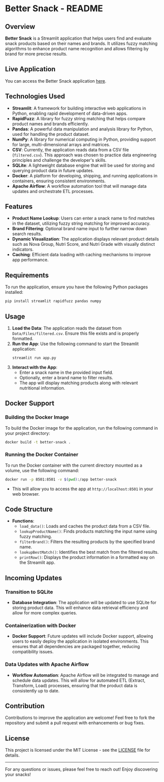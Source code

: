 # Better Snack - README

## Overview

**Better Snack** is a Streamlit application that helps users find and evaluate snack products based on their names and brands. It utilizes fuzzy matching algorithms to enhance product name recognition and allows filtering by brand for more precise results.

## Live Application

You can access the Better Snack application [here](https://bettersnack.streamlit.app/).

## Technologies Used

- **Streamlit**: A framework for building interactive web applications in Python, enabling rapid development of data-driven apps.
- **RapidFuzz**: A library for fuzzy string matching that helps compare product names and brands efficiently.
- **Pandas**: A powerful data manipulation and analysis library for Python, used for handling the product dataset.
- **NumPy**: A library for numerical computing in Python, providing support for large, multi-dimensional arrays and matrices.
- **CSV**: Currently, the application reads data from a CSV file (`filtered.csv`). This approach was chosen to practice data engineering principles and challenge the developer's skills.
- **SQLite**: A lightweight database engine that will be used for storing and querying product data in future updates.
- **Docker**: A platform for developing, shipping, and running applications in containers, ensuring consistent environments.
- **Apache Airflow**: A workflow automation tool that will manage data updates and orchestrate ETL processes.


## Features

- **Product Name Lookup**: Users can enter a snack name to find matches in the dataset, utilizing fuzzy string matching for improved accuracy.
- **Brand Filtering**: Optional brand name input to further narrow down search results.
- **Dynamic Visualization**: The application displays relevant product details such as Nova Group, Nutri Score, and Nutri Grade with visually distinct indicators.
- **Caching**: Efficient data loading with caching mechanisms to improve app performance.

## Requirements

To run the application, ensure you have the following Python packages installed:

```bash
pip install streamlit rapidfuzz pandas numpy
```

## Usage

1. **Load the Data**: The application reads the dataset from `Data/Files/filtered.csv`. Ensure this file exists and is properly formatted.
2. **Run the App**: Use the following command to start the Streamlit application:
   ```bash
   streamlit run app.py
   ```
3. **Interact with the App**:
   - Enter a snack name in the provided input field.
   - Optionally, enter a brand name to filter results.
   - The app will display matching products along with relevant nutritional information.

## Docker Support

### Building the Docker Image

To build the Docker image for the application, run the following command in your project directory:

```bash
docker build -t better-snack .
```

### Running the Docker Container

To run the Docker container with the current directory mounted as a volume, use the following command:

```bash
docker run -p 8501:8501 -v $(pwd):/app better-snack
```

- This will allow you to access the app at `http://localhost:8501` in your web browser.

## Code Structure

- **Functions**:
  - `load_data()`: Loads and caches the product data from a CSV file.
  - `lookupProductName()`: Finds products matching the input name using fuzzy matching.
  - `filterBrand()`: Filters the resulting products by the specified brand name.
  - `lookupBestMatch()`: Identifies the best match from the filtered results.
  - `printRow()`: Displays the product information in a formatted way on the Streamlit app.

## Incoming Updates

### Transition to SQLite

- **Database Integration**: The application will be updated to use SQLite for storing product data. This will enhance data retrieval efficiency and allow for more complex queries.

### Containerization with Docker

- **Docker Support**: Future updates will include Docker support, allowing users to easily deploy the application in isolated environments. This ensures that all dependencies are packaged together, reducing compatibility issues.

### Data Updates with Apache Airflow

- **Workflow Automation**: Apache Airflow will be integrated to manage and schedule data updates. This will allow for automated ETL (Extract, Transform, Load) processes, ensuring that the product data is consistently up to date.

## Contribution

Contributions to improve the application are welcome! Feel free to fork the repository and submit a pull request with enhancements or bug fixes.

## License

This project is licensed under the MIT License - see the [LICENSE](LICENSE) file for details.

---

For any questions or issues, please feel free to reach out! Enjoy discovering your snacks!